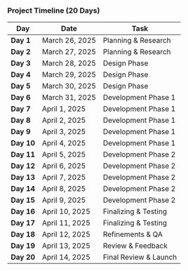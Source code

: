 
### **Project Timeline (20 Days)**
| **Day**  | **Date**           | **Task** |
|----------|----------------|---------|
| **Day 1**  | March 26, 2025  | Planning & Research |
| **Day 2**  | March 27, 2025  | Planning & Research |
| **Day 3**  | March 28, 2025  | Design Phase |
| **Day 4**  | March 29, 2025  | Design Phase |
| **Day 5**  | March 30, 2025  | Design Phase |
| **Day 6**  | March 31, 2025  | Development Phase 1 |
| **Day 7**  | April 1, 2025   | Development Phase 1 |
| **Day 8**  | April 2, 2025   | Development Phase 1 |
| **Day 9**  | April 3, 2025   | Development Phase 1 |
| **Day 10** | April 4, 2025   | Development Phase 1 |
| **Day 11** | April 5, 2025   | Development Phase 2 |
| **Day 12** | April 6, 2025   | Development Phase 2 |
| **Day 13** | April 7, 2025   | Development Phase 2 |
| **Day 14** | April 8, 2025   | Development Phase 2 |
| **Day 15** | April 9, 2025   | Development Phase 2 |
| **Day 16** | April 10, 2025  | Finalizing & Testing |
| **Day 17** | April 11, 2025  | Finalizing & Testing |
| **Day 18** | April 12, 2025  | Refinements & QA |
| **Day 19** | April 13, 2025  | Review & Feedback |
| **Day 20** | April 14, 2025  | Final Review & Launch |

